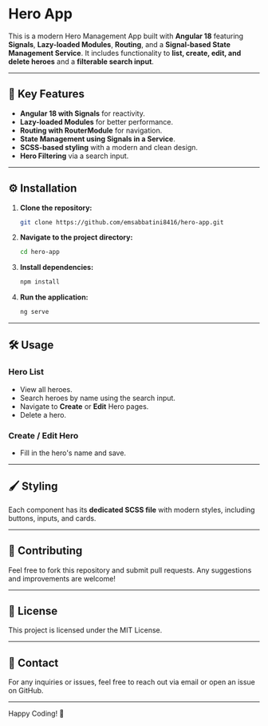 # Hero App

This is a modern Hero Management App built with **Angular 18** featuring **Signals**, **Lazy-loaded Modules**, **Routing**, and a **Signal-based State Management Service**. It includes functionality to **list, create, edit, and delete heroes** and a **filterable search input**.

---

## 🚀 Key Features

- **Angular 18 with Signals** for reactivity.
- **Lazy-loaded Modules** for better performance.
- **Routing with RouterModule** for navigation.
- **State Management using Signals in a Service**.
- **SCSS-based styling** with a modern and clean design.
- **Hero Filtering** via a search input.

---

## ⚙️ Installation

1. **Clone the repository:**
   ```bash
   git clone https://github.com/emsabbatini8416/hero-app.git
   ```

2. **Navigate to the project directory:**
   ```bash
   cd hero-app
   ```

3. **Install dependencies:**
   ```bash
   npm install
   ```

4. **Run the application:**
   ```bash
   ng serve
   ```

---

## 🛠️ Usage

### Hero List
- View all heroes.
- Search heroes by name using the search input.
- Navigate to **Create** or **Edit** Hero pages.
- Delete a hero.

### Create / Edit Hero
- Fill in the hero's name and save.

---

## 🖌️ Styling
Each component has its **dedicated SCSS file** with modern styles, including buttons, inputs, and cards.

---

## 🤝 Contributing
Feel free to fork this repository and submit pull requests. Any suggestions and improvements are welcome!

---

## 📝 License
This project is licensed under the MIT License.

---

## 📧 Contact
For any inquiries or issues, feel free to reach out via email or open an issue on GitHub.

---

Happy Coding! 🚀

